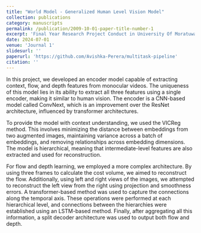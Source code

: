 ```yaml
---
title: "World Model - Generalized Human Level Vision Model"
collection: publications
category: manuscripts
permalink: /publication/2009-10-01-paper-title-number-1
excerpt: 'Final Year Research Project Conduct in University Of Moratuwa'
date: 2024-07-01
venue: 'Journal 1'
slidesurl: ''
paperurl: 'https://github.com/Avishka-Perera/multitask-pipeline'
citation: ''
---
```



In this project, we developed an encoder model capable of extracting context, flow, and depth features from monocular videos. The uniqueness of this model lies in its ability to extract all three features using a single encoder, making it similar to human vision. The encoder is a CNN-based model called ConvNext, which is an improvement over the ResNet architecture, influenced by transformer architectures.

To provide the model with context understanding, we used the VICReg method. This involves minimizing the distance between embeddings from two augmented images, maintaining variance across a batch of embeddings, and removing relationships across embedding dimensions. The model is hierarchical, meaning that intermediate-level features are also extracted and used for reconstruction.

For flow and depth learning, we employed a more complex architecture. By using three frames to calculate the cost volume, we aimed to reconstruct the flow. Additionally, using left and right views of the images, we attempted to reconstruct the left view from the right using projection and smoothness errors. A transformer-based method was used to capture the connections along the temporal axis. These operations were performed at each hierarchical level, and connections between the hierarchies were established using an LSTM-based method. Finally, after aggregating all this information, a split decoder architecture was used to output both flow and depth.
